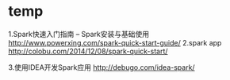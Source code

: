 # temp

1.Spark快速入门指南 – Spark安装与基础使用
http://www.powerxing.com/spark-quick-start-guide/
2.spark app
  http://colobu.com/2014/12/08/spark-quick-start/
  
3.使用IDEA开发Spark应用
http://debugo.com/idea-spark/